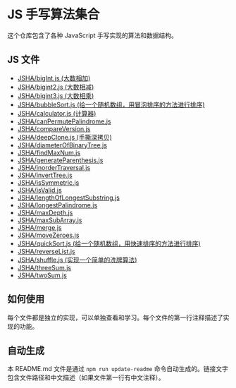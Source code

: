 # JS 手写算法集合

这个仓库包含了各种 JavaScript 手写实现的算法和数据结构。

## JS 文件

- [JSHA/bigInt.js (大数相加)](./JSHA/bigInt.js)
- [JSHA/bigint2.js (大数相减)](./JSHA/bigint2.js)
- [JSHA/bigint3.js (大数相乘)](./JSHA/bigint3.js)
- [JSHA/bubbleSort.js (给一个随机数组，用冒泡排序的方法进行排序)](./JSHA/bubbleSort.js)
- [JSHA/calculator.js (计算器)](./JSHA/calculator.js)
- [JSHA/canPermutePalindrome.js](./JSHA/canPermutePalindrome.js)
- [JSHA/compareVersion.js](./JSHA/compareVersion.js)
- [JSHA/deepClone.js (手撕深拷贝)](./JSHA/deepClone.js)
- [JSHA/diameterOfBinaryTree.js](./JSHA/diameterOfBinaryTree.js)
- [JSHA/findMaxNum.js](./JSHA/findMaxNum.js)
- [JSHA/generateParenthesis.js](./JSHA/generateParenthesis.js)
- [JSHA/inorderTraversal.js](./JSHA/inorderTraversal.js)
- [JSHA/invertTree.js](./JSHA/invertTree.js)
- [JSHA/isSymmetric.js](./JSHA/isSymmetric.js)
- [JSHA/isValid.js](./JSHA/isValid.js)
- [JSHA/lengthOfLongestSubstring.js](./JSHA/lengthOfLongestSubstring.js)
- [JSHA/longestPalindrome.js](./JSHA/longestPalindrome.js)
- [JSHA/maxDepth.js](./JSHA/maxDepth.js)
- [JSHA/maxSubArray.js](./JSHA/maxSubArray.js)
- [JSHA/merge.js](./JSHA/merge.js)
- [JSHA/moveZeroes.js](./JSHA/moveZeroes.js)
- [JSHA/quickSort.js (给一个随机数组，用快速排序的方法进行排序)](./JSHA/quickSort.js)
- [JSHA/reverseList.js](./JSHA/reverseList.js)
- [JSHA/shuffle.js (实现一个简单的洗牌算法)](./JSHA/shuffle.js)
- [JSHA/threeSum.js](./JSHA/threeSum.js)
- [JSHA/twoSum.js](./JSHA/twoSum.js)

## 如何使用

每个文件都是独立的实现，可以单独查看和学习。每个文件的第一行注释描述了实现的功能。

## 自动生成

本 README.md 文件是通过 `npm run update-readme` 命令自动生成的。链接文字包含文件路径和中文描述（如果文件第一行有中文注释）。
